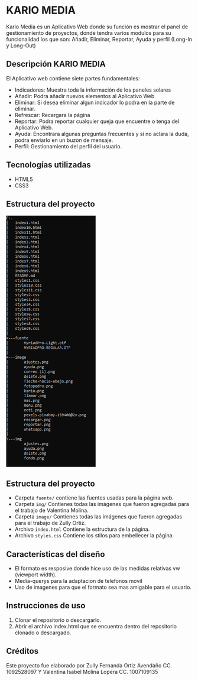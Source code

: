 # KARIO MEDIA

Kario Media es un Aplicativo Web donde su función es mostrar el panel de gestionamiento de proyectos, donde tendra varios modulos para su funcionalidad los que son: Añadir, Eliminar, Reportar, Ayuda y perfil (Long-In y Long-Out)

## Descripción KARIO MEDIA

El Aplicativo web contiene siete partes fundamentales:

* Indicadores: Muestra toda la información de los paneles solares
* Añadir: Podra añadir nuevos elementos al Aplicativo Web
* Eliminar: Si desea eliminar algun indicador lo podra en la parte de eliminar.
* Refrescar: Recargara la página
* Reportar: Podra reportar cualquier queja que encuentre o tenga del Aplicativo Web.
* Ayuda: Encontrara algunas preguntas frecuentes y si no aclara la duda, podra enviarlo en un buzon de mensaje.
* Perfil: Gestionamiento del perfil del usuario.
## Tecnologías utilizadas

* HTML5
* CSS3

## Estructura del proyecto

![Estructura del Proyecto](<Estructura_del_Proyecto.PNG>)

## Estructura del proyecto

* Carpeta `fuente/` contiene las fuentes usadas para la página web.
* Carpeta `img/` Contienes todas las imágenes que fueron agregadas para el trabajo de Valentina Molina.
* Carpeta `image/` Contienes todas las imágenes que fueron agregadas para el trabajo de Zully Ortiz.
* Archivo `index.html` Contiene la estructura de la página.
* Archivo `styles.css` Contiene los stilos para embellecer la página.

## Características del diseño

*  El formato es resposive donde hice uso de las medidas relativas vw (viewport width).
* Media-querys para la adaptacion de telefonos movil
* Uso de imagenes para que el formato sea mas amigable para el usuario.

## Instrucciones de uso 

1. Clonar el repositorio o descargarlo.
2. Abrir el archivo index.html que se encuentra dentro del repositorio clonado o descargado.

## Créditos

Este proyecto fue elaborado por Zully Fernanda Ortiz Avendaño CC. 1092528097 Y Valentina Isabel Molina Lopera CC. 1007109135

 
